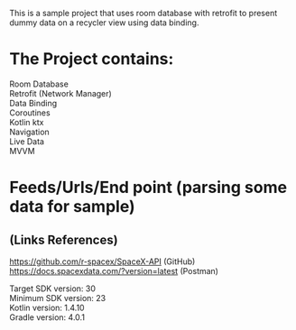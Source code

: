 This is a sample project that uses room database with retrofit to present dummy data on a recycler view using data binding. <br />

# The Project contains:
Room Database <br />
Retrofit (Network Manager) <br />
Data Binding <br />
Coroutines <br />
Kotlin ktx <br />
Navigation <br />
Live Data <br />
MVVM <br />

# Feeds/Urls/End point (parsing some data for sample)
## (Links References)
https://github.com/r-spacex/SpaceX-API (GitHub) <br />
https://docs.spacexdata.com/?version=latest (Postman) <br />

Target SDK version: 30 <br />
Minimum SDK version: 23 <br />
Kotlin version: 1.4.10 <br />
Gradle version: 4.0.1 <br />